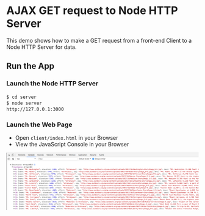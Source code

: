 # AJAX GET request to Node HTTP Server
This demo shows how to make a GET request from a front-end Client to a Node HTTP Server for data.

## Run the App

### Launch the Node HTTP Server
```
$ cd server
$ node server
http://127.0.0.1:3000
```

### Launch the Web Page
+ Open ```client/index.html``` in your Browser
+ View the JavaScript Console in your Browser

![JS Console](img/img_1.png?raw=true "JS Console")
